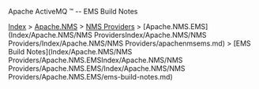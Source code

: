Apache ActiveMQ ™ -- EMS Build Notes 

[Index](index.html) > [Apache.NMS](Index/apacheIndex/Overview/nms.md) > [NMS Providers](Index/Apache.NMS/nms-providers.md) > [Apache.NMS.EMS](Index/Apache.NMS/NMS ProvidersIndex/Apache.NMS/NMS Providers/Index/Apache.NMS/NMS Providers/apachenmsems.md) > [EMS Build Notes](Index/Apache.NMS/NMS Providers/Apache.NMS.EMSIndex/Apache.NMS/NMS Providers/Apache.NMS.EMS/Index/Apache.NMS/NMS Providers/Apache.NMS.EMS/ems-build-notes.md)


